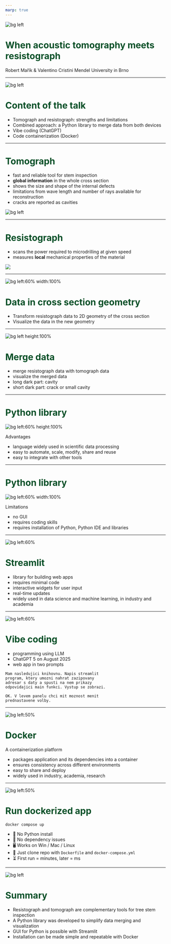 ```yaml
---
marp: true
---
```


<!-- footer: ![w:150](LDF_logo.png) -->

<style>
section {
  place-content: flex-start;
  background-color: #FAFAFA;
}


h1 {
  color: #0a5028;
}

footer {
  /* Unset default placing inherited from the built-in theme */
  left: auto;
  right: auto;
  top: auto;
  bottom: auto;

  /* Place to right-bottom */
  right: 0px;
  bottom: 0px;
}

</style>

![bg left](strom.png)
# When acoustic tomography meets resistograph

Robert Mařík & Valentino Cristini
Mendel University in Brno

---

![bg left](strom.png)

# Content of the talk

- Tomograph and resistograph: strengths and limitations
- Combined approach: a Python library to merge data from both devices
- Vibe coding (ChatGPT)
- Code containerization (Docker)

---

# Tomograph

- fast and reliable tool for stem inspection
- **global information** in the whole cross section
- shows the size and shape of the internal defects
- limitations from wave length and number of rays available for reconstruction
- cracks are reported as cavities


![bg left](tree05.png)

---

# Resistograph

- scans the power required to microdrilling at given speed
- measures **local** mechanical properties of the material

![](resistograph_curves.png)

---

![bg left:60% width:100%](resistograph_2D.png)

# Data in cross section geometry

- Transform resistograph data to 2D geometry of the cross section
- Visualize the data in the new geometry

---

![bg left height:100%](resistograph_over_tomo.png)

# Merge data

- merge resistograph data with tomograph data
- visualize the merged data
- long dark part: cavity
- short dark part: crack or small cavity

---

# Python library

![bg left:60% height:100%](overlays.png)

Advantages

- language widely used in scientific data processing
- easy to automate, scale, modify, share and reuse
- easy to integrate with other tools

---

# Python library

![bg left:60% width:100%](python_code.png)

Limitations

- no GUI
- requires coding skills
- requires installation of Python, Python IDE and libraries

---

![bg left:60% ](app2.png)

# Streamlit

- library for building web apps
- requires minimal code
- interactive widgets for user input
- real-time updates
- widely used in data science and machine learning, in industry and academia

---

![bg left:60%](app2.png)

# Vibe coding

- programming using LLM
- ChatGPT 5 on August 2025
- web app in two prompts

~~~
Mam nasledujici knihovnu. Napis streamlit 
program, ktery umozni nahrat zazipovany 
adresar s daty a spusti na nem prikazy 
odpovidajici main funkci. Vystup se zobrazi.
~~~

~~~
OK. V levem panelu chci mit moznost menit 
prednastavene volby.
~~~

---

![bg left:50%](docker.png)

# Docker

A containerization platform
- packages application and its dependencies into a container
- ensures consistency across different environments
- easy to share and deploy
- widely used in industry, academia, research

---

![bg left:50%](docker.png)

# Run dockerized app

~~~
docker compose up
~~~

- 🚫 No Python install
- 🚫 No dependency issues
- 🖥️ Works on Win / Mac / Linux
- 📂 Just clone repo with `Dockerfile` and `docker-compose.yml`
- ⏳ First run = minutes, later = ms

---

![bg left](strom2.png)

# Summary

- Resistograph and tomograph are complementary tools for tree stem inspection
- A Python library was developed to simplify data merging and visualization
- GUI for Python is possible with Streamlit
- Installation can be made simple and repeatable with Docker

